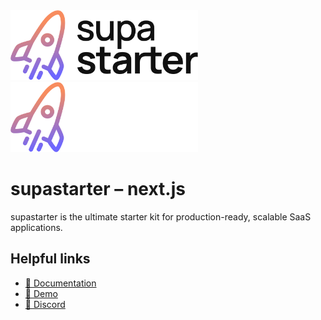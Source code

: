 <img src="./supastarter-logo-light.svg#gh-light-mode-only" alt="supastarter" width="300px" />
<img src="./supastarter-logo-dark.svg#gh-dark-mode-only" alt="supastarter" width="300px" />

# supastarter – next.js

supastarter is the ultimate starter kit for production-ready, scalable SaaS applications. 

## Helpful links

- [📘 Documentation](https://docs.supastarter.dev)
- [🚀 Demo](https://demo.supastarter.dev)
- [💬 Discord](https://discord.gg/RUSASaAj4V)

